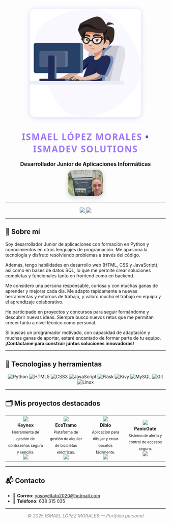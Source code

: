 <!-- Banner principal -->
<p align="center">
  <img src="img/banner-image.png" width="350" alt="Banner principal" style="border-radius: 18px; box-shadow:0 2px 16px #a076f950;">
</p>

<h1 align="center" style="font-family:'Segoe UI', Arial, sans-serif; color:#a076f9; font-weight: bold; letter-spacing:2px;">
  ISMAEL LÓPEZ MORALES <span style="color:#5d43e2;">•</span> ISMADEV SOLUTIONS
</h1>

<p align="center" style="font-size:1.2em;">
  <b>Desarrollador Junior de Aplicaciones Informáticas</b><br>
  <img src="img/ismael.jpeg" width="110" style="border-radius:18px; margin-top:8px;box-shadow:0 4px 16px #ccc;">
</p>

---

<p align="center">
  <a href="mailto:yosoyeltato2020@hotmail.com">
    <img src="https://img.shields.io/badge/Correo-Contactar-a076f9?style=flat-square&logo=gmail&logoColor=white">
  </a>
  <a href="docs/CV.pdf">
    <img src="https://img.shields.io/badge/CV-Descargar-5d43e2?style=flat-square&logo=adobeacrobatreader&logoColor=white">
  </a>
</p>

---

## 👋 Sobre mí

Soy desarrollador Junior de aplicaciones  con formación en Python y conocimientos en otros lenguajes de programación. Me apasiona la tecnología y disfruto resolviendo problemas a través del código.

Además, tengo habilidades en desarrollo web (HTML, CSS y JavaScript), así como en bases de datos SQL, lo que me permite crear soluciones completas y funcionales tanto en frontend como en backend.

Me considero una persona responsable, curiosa y con muchas ganas de aprender y mejorar cada día. Me adapto rápidamente a nuevas herramientas y entornos de trabajo, y valoro mucho el trabajo en equipo y el aprendizaje colaborativo.

He participado en proyectos y concursos para seguir formándome y descubrir nuevas ideas. Siempre busco nuevos retos que me permitan crecer tanto a nivel técnico como personal.

Si buscas un programador motivado, con capacidad de adaptación y muchas ganas de aportar, estaré encantado de formar parte de tu equipo.  
**¡Contáctame para construir juntos soluciones innovadoras!**

---

## 🚀 Tecnologías y herramientas

<p align="center">
  <img src="https://cdn.jsdelivr.net/gh/devicons/devicon/icons/python/python-original.svg" width="38" title="Python"/>
  <img src="https://cdn.jsdelivr.net/gh/devicons/devicon/icons/html5/html5-original.svg" width="38" title="HTML5"/>
  <img src="https://cdn.jsdelivr.net/gh/devicons/devicon/icons/css3/css3-original.svg" width="38" title="CSS3"/>
  <img src="https://cdn.jsdelivr.net/gh/devicons/devicon/icons/javascript/javascript-original.svg" width="38" title="JavaScript"/>
  <img src="https://cdn.jsdelivr.net/gh/devicons/devicon/icons/flask/flask-original.svg" width="38" title="Flask"/>
  <img src="https://cdn.jsdelivr.net/gh/devicons/devicon/icons/kivy/kivy-original.svg" width="38" title="Kivy"/>
  <img src="https://cdn.jsdelivr.net/gh/devicons/devicon/icons/mysql/mysql-original.svg" width="38" title="MySQL"/>
  <img src="https://cdn.jsdelivr.net/gh/devicons/devicon/icons/git/git-original.svg" width="38" title="Git"/>
  <img src="https://cdn.jsdelivr.net/gh/devicons/devicon/icons/linux/linux-original.svg" width="38" title="Linux"/>
</p>

---

## 🗂️ Mis proyectos destacados

<div align="center">

<table>
  <tr>
    <td align="center" width="220">
      <img src="img/keyness.png" width="110"><br>
      <b>Keynex</b><br>
      <sub>Herramienta de gestión de contraseñas segura y sencilla.</sub><br>
      <a href="keyness.html" target="_blank">
        <img src="https://img.shields.io/badge/Demo-Ver%20más-a076f9?style=flat-square">
      </a>
    </td>
    <td align="center" width="220">
      <img src="img/ecotramo.png" width="110"><br>
      <b>EcoTramo</b><br>
      <sub>Plataforma de gestión de alquiler de bicicletas eléctricas.</sub><br>
      <a href="ecotramo.html" target="_blank">
        <img src="https://img.shields.io/badge/Demo-Ver%20más-a076f9?style=flat-square">
      </a>
    </td>
    <td align="center" width="220">
      <img src="img/diblo.png" width="110"><br>
      <b>Diblo</b><br>
      <sub>Aplicación para dibujar y crear bocetos fácilmente.</sub><br>
      <a href="diblo.html" target="_blank">
        <img src="https://img.shields.io/badge/Demo-Ver%20más-a076f9?style=flat-square">
      </a>
    </td>
    <td align="center" width="220">
      <img src="img/panicgate.png" width="110"><br>
      <b>PanicGate</b><br>
      <sub>Sistema de alerta y control de accesos seguro.</sub><br>
      <a href="panicgate.html" target="_blank">
        <img src="https://img.shields.io/badge/Demo-Ver%20más-a076f9?style=flat-square">
      </a>
    </td>
  </tr>
</table>

</div>

---

## 📬 Contacto

- 📧 **Correo:** [yosoyeltato2020@hotmail.com](mailto:yosoyeltato2020@hotmail.com)
- 📱 **Teléfono:** 638 315 035

---

<p align="center" style="color:#888;">
  <i>© 2025 ISMAEL LÓPEZ MORALES — Portfolio personal</i>
</p>
